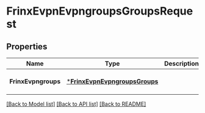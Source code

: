 # FrinxEvpnEvpngroupsGroupsRequest

## Properties
Name | Type | Description | Notes
------------ | ------------- | ------------- | -------------
**FrinxEvpngroups** | [***FrinxEvpnEvpngroupsGroups**](frinx.evpn.evpngroups.Groups.md) |  | [optional] [default to null]

[[Back to Model list]](../README.md#documentation-for-models) [[Back to API list]](../README.md#documentation-for-api-endpoints) [[Back to README]](../README.md)


